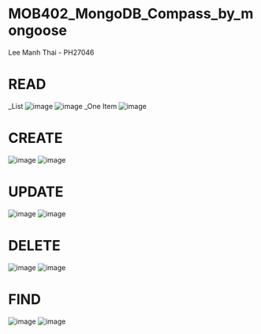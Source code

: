 # MOB402_MongoDB_Compass_by_mongoose
Lee Manh Thai - PH27046

# READ
_List
![image](https://user-images.githubusercontent.com/97508647/228509190-f88f0792-a055-4e87-9f44-3bb6095636c9.png)
![image](https://user-images.githubusercontent.com/97508647/228509268-25fc67c8-a301-4ed8-9fb0-f994a815ee2d.png)
_One Item
![image](https://user-images.githubusercontent.com/97508647/228505977-e372559e-d672-463d-86ce-fd93dd2db7a6.png)

# CREATE
![image](https://user-images.githubusercontent.com/97508647/228509507-ad926232-2b77-42ca-b51f-4e684e6a4cd5.png)
![image](https://user-images.githubusercontent.com/97508647/228509574-965bc6b5-d43b-44de-8d8a-14aefc3e8857.png)

# UPDATE
![image](https://user-images.githubusercontent.com/97508647/228509659-a17f7fe7-db77-4d4a-8c29-d546384dfac5.png)
![image](https://user-images.githubusercontent.com/97508647/228509720-966aaafb-12bb-46d9-b372-166aa655ef1d.png)

# DELETE
![image](https://user-images.githubusercontent.com/97508647/228509783-bd9e14ee-0003-4a0a-b18b-50aa86e3671f.png)
![image](https://user-images.githubusercontent.com/97508647/228509819-449bd1ef-721d-479f-827f-2efebcf7f730.png)

# FIND
![image](https://user-images.githubusercontent.com/97508647/228509976-481bac43-1db0-4e53-b314-733600f7a01e.png)
![image](https://user-images.githubusercontent.com/97508647/228510019-2510b1c3-3adb-4f01-af23-3f01d7d927d3.png)


